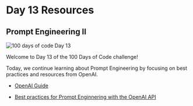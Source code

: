 # Day 13 Resources

## Prompt Engineering II

![100 days of code Day 13](../../Images/Day13.jpg)

Welcome to Day 13 of the 100 Days of Code challenge!

Today, we continue learning about Prompt Engineering by focusing on best practices and resources from OpenAI.

- [OpenAI Guide](https://platform.openai.com/docs/guides/prompt-engineering/strategy-split-complex-tasks-into-simpler-subtasks)

- [Best practices for Prompt Enginnering with the OpenAI API](https://help.openai.com/en/articles/6654000-best-practices-for-prompt-engineering-with-the-openai-api)